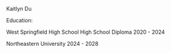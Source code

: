 Kaitlyn Du

Education:

West Springfield High School
High School Diploma
2020 - 2024

Northeastern University
2024 - 2028


